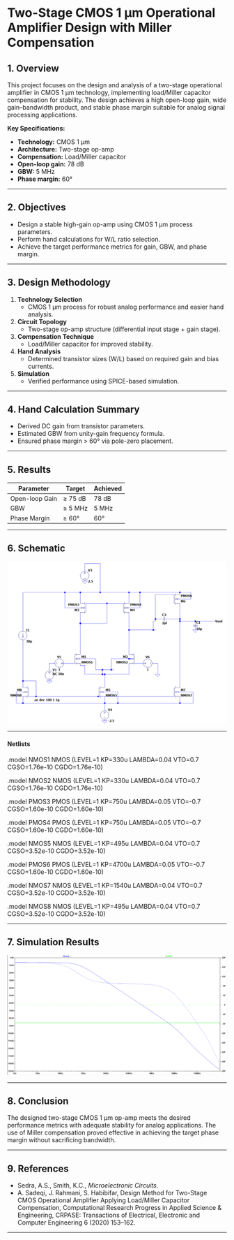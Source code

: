 # Two-Stage CMOS 1 µm Operational Amplifier Design with Miller Compensation

## 1. Overview
This project focuses on the design and analysis of a two-stage operational amplifier in CMOS 1 µm technology, implementing load/Miller capacitor compensation for stability. The design achieves a high open-loop gain, wide gain–bandwidth product, and stable phase margin suitable for analog signal processing applications.

**Key Specifications:**
- **Technology:** CMOS 1 µm
- **Architecture:** Two-stage op-amp
- **Compensation:** Load/Miller capacitor
- **Open-loop gain:** 78 dB
- **GBW:** 5 MHz
- **Phase margin:** 60°

---

## 2. Objectives
- Design a stable high-gain op-amp using CMOS 1 µm process parameters.
- Perform hand calculations for W/L ratio selection.
- Achieve the target performance metrics for gain, GBW, and phase margin.

---

## 3. Design Methodology
1. **Technology Selection**
   - CMOS 1 µm process for robust analog performance and easier hand analysis.
2. **Circuit Topology**
   - Two-stage op-amp structure (differential input stage + gain stage).
3. **Compensation Technique**
   - Load/Miller capacitor for improved stability.
4. **Hand Analysis**
   - Determined transistor sizes (W/L) based on required gain and bias currents.
5. **Simulation**
   - Verified performance using SPICE-based simulation.

---

## 4. Hand Calculation Summary
- Derived DC gain from transistor parameters.
- Estimated GBW from unity-gain frequency formula.
- Ensured phase margin > 60° via pole-zero placement.

---

## 5. Results
| Parameter        | Target   | Achieved |
|------------------|----------|----------|
| Open-loop Gain   | ≥ 75 dB  | 78 dB    |
| GBW              | ≥ 5 MHz  | 5 MHz    |
| Phase Margin     | ≥ 60°    | 60°      |

---

## 6. Schematic

![Op-Amp Schematic](./images/schematic.png)

--- 
#### Netlists


.model NMOS1 NMOS (LEVEL=1 KP=330u LAMBDA=0.04 VTO=0.7  CGSO=1.76e-10 CGDO=1.76e-10) 

.model NMOS2 NMOS (LEVEL=1 KP=330u LAMBDA=0.04 VTO=0.7  CGSO=1.76e-10 CGDO=1.76e-10)

.model PMOS3 PMOS (LEVEL=1 KP=750u  LAMBDA=0.05 VTO=-0.7 CGSO=1.60e-10 CGDO=1.60e-10)

.model PMOS4 PMOS (LEVEL=1 KP=750u  LAMBDA=0.05 VTO=-0.7 CGSO=1.60e-10 CGDO=1.60e-10)

.model NMOS5 NMOS (LEVEL=1 KP=495u LAMBDA=0.04 VTO=0.7  CGSO=3.52e-10 CGDO=3.52e-10)

.model PMOS6 PMOS (LEVEL=1 KP=4700u  LAMBDA=0.05 VTO=-0.7 CGSO=1.60e-10 CGDO=1.60e-10)

.model NMOS7 NMOS (LEVEL=1 KP=1540u LAMBDA=0.04 VTO=0.7  CGSO=3.52e-10 CGDO=3.52e-10)

.model NMOS8 NMOS (LEVEL=1 KP=495u LAMBDA=0.04 VTO=0.7  CGSO=3.52e-10 CGDO=3.52e-10)

---

## 7. Simulation Results


![Bode Plot](./images/bode.plot.png)  


---

## 8. Conclusion
The designed two-stage CMOS 1 µm op-amp meets the desired performance metrics with adequate stability for analog applications. The use of Miller compensation proved effective in achieving the target phase margin without sacrificing bandwidth.

---

## 9. References
- Sedra, A.S., Smith, K.C., *Microelectronic Circuits*.
- A. Sadeqi, J. Rahmani, S. Habibifar, Design Method for Two-Stage CMOS Operational Amplifier Applying 
Load/Miller Capacitor Compensation, Computational Research Progress in Applied Science & Engineering, CRPASE: Transactions of 
Electrical, Electronic and Computer Engineering 6 (2020) 153–162.

---

